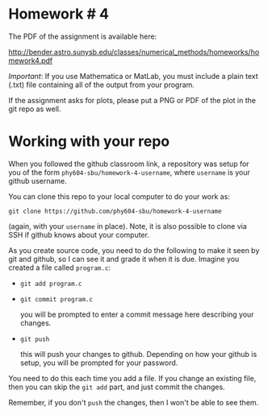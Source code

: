 # Homework # 4

The PDF of the assignment is available here:

http://bender.astro.sunysb.edu/classes/numerical_methods/homeworks/homework4.pdf


*Important*: If you use Mathematica or MatLab, you must include a
plain text (.txt) file containing all of the output from your program.

If the assignment asks for plots, please put a PNG or PDF of the plot
in the git repo as well.


# Working with your repo

When you followed the github classroom link, a repository was setup
for you of the form `phy604-sbu/homework-4-username`, where `username`
is your github username.

You can clone this repo to your local computer to do your work as:

```
git clone https://github.com/phy604-sbu/homework-4-username
```
(again, with your `username` in place).  Note, it is also possible to
clone via SSH if github knows about your computer.

As you create source code, you need to do the following to make it
seen by git and github, so I can see it and grade it when it is due.
Imagine you created a file called `program.c`:

  * `git add program.c`

  * `git commit program.c`

    you will be prompted to enter a commit message here describing
    your changes.

  * `git push`

    this will push your changes to github.  Depending on how your github
    is setup, you will be prompted for your password.

You need to do this each time you add a file.  If you change an existing
file, then you can skip the `git add` part, and just commit the changes.

Remember, if you don't `push` the changes, then I won't be able to see them.
